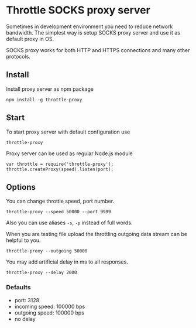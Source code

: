 # Throttle SOCKS proxy server

Sometimes in development environment you need to reduce network bandwidth.
The simplest way is setup SOCKS proxy server and use it as default proxy in OS.

SOCKS proxy works for both HTTP and HTTPS connections and many other protocols.

## Install

Install proxy server as npm package

    npm install -g throttle-proxy

## Start

To start proxy server with default configuration use

    throttle-proxy

Proxy server can be used as regular Node.js module

    var throttle = require('throttle-proxy');
    throttle.createProxy(speed).listen(port);

## Options

You can change throttle speed, port number.

    throttle-proxy --speed 50000 --port 9999

Also you can use aliases `-s`, `-p` instead of full words.

When you are testing file upload the throttling outgoing data stream can be helpful to you.

	throttle-proxy --outgoing 50000

You may add artificial delay in ms to all responses.

    throttle-proxy --delay 2000

### Defaults

 * port: 3128
 * incoming speed: 100000 bps
 * outgoing speed: 100000 bps
 * no delay
